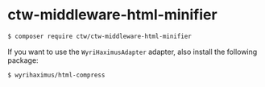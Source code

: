 # ctw-middleware-html-minifier

```bash
$ composer require ctw/ctw-middleware-html-minifier
```

If you want to use the `WyriHaximusAdapter` adapter, also install the following package:

```bash
$ wyrihaximus/html-compress
```


